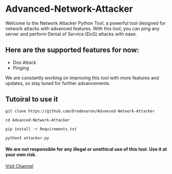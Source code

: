 # Advanced-Network-Attacker

Welcome to the Network Attacker Python Tool, a powerful tool designed for network attacks with advanced features. With this tool, you can ping any server and perform Denial of Service (DoS) attacks with ease.

## Here are the supported features for now:

- Dos Attack
- Pinging

We are constantly working on improving this tool with more features and updates, so stay tuned for further advancements.

## Tutoiral to use it
```
git clone https://github.com/Drodexaron/Advanced-Network-Attacker
```
```
cd Advanced-Network-Attacker
```
```
pip install -r Requirements.txt
```
```
python3 attacker.py
```
#### We are not responsible for any illegal or unethical use of this tool. Use it at your own risk.

[Visit Channel](https://t.me/Revenge_of_devils)

